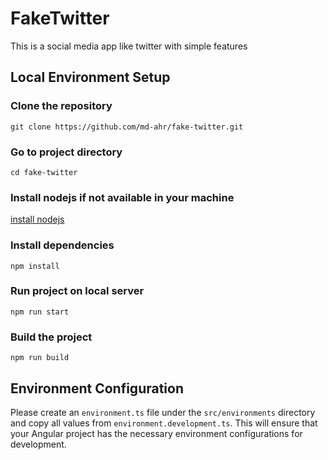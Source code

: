 # FakeTwitter

This is a social media app like twitter with simple features

## Local Environment Setup

### Clone the repository
```
git clone https://github.com/md-ahr/fake-twitter.git
```

### Go to project directory
```
cd fake-twitter
```

### Install nodejs if not available in your machine
[install nodejs](https://nodejs.org/en)

### Install dependencies
```
npm install
```

### Run project on local server
```
npm run start
```

### Build the project
```
npm run build
```

## Environment Configuration
Please create an `environment.ts` file under the `src/environments` directory and copy all values from `environment.development.ts`. This will ensure that your Angular project has the necessary environment configurations for development.
